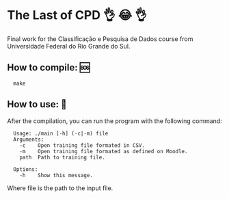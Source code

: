 # The Last of CPD :ok_hand: :joy: :ok_hand:
Final work for the Classificação e Pesquisa de Dados course from Universidade Federal do Rio Grande do Sul.

## How to compile: :sos:
```
  make
```
## How to use: :100:
 After the compilation, you can run the program with the following command:
```
  Usage: ./main [-h] (-c|-m) file
  Arguments:
    -c    Open training file formated in CSV.
    -m    Open training file formated as defined on Moodle.
    path  Path to training file.
	
  Options:
    -h    Show this message.
```
Where file is the path to the input file.
